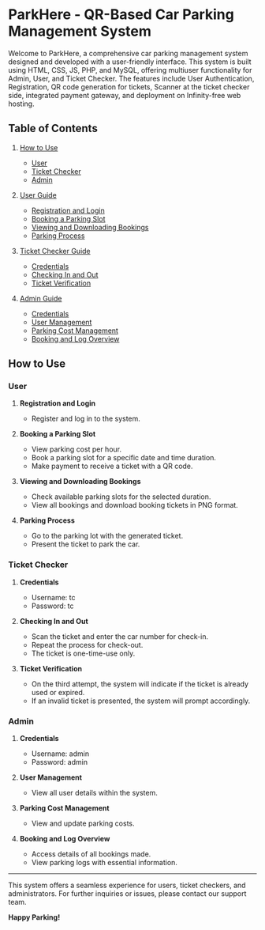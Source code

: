 # ParkHere - QR-Based Car Parking Management System

Welcome to ParkHere, a comprehensive car parking management system designed and developed with a user-friendly interface. This system is built using HTML, CSS, JS, PHP, and MySQL, offering multiuser functionality for Admin, User, and Ticket Checker. The features include User Authentication, Registration, QR code generation for tickets, Scanner at the ticket checker side, integrated payment gateway, and deployment on Infinity-free web hosting.

## Table of Contents
1. [How to Use](#how-to-use)
   - [User](#user)
   - [Ticket Checker](#ticket-checker)
   - [Admin](#admin)

2. [User Guide](#user-guide)
   - [Registration and Login](#registration-and-login)
   - [Booking a Parking Slot](#booking-a-parking-slot)
   - [Viewing and Downloading Bookings](#viewing-and-downloading-bookings)
   - [Parking Process](#parking-process)

3. [Ticket Checker Guide](#ticket-checker-guide)
   - [Credentials](#credentials)
   - [Checking In and Out](#checking-in-and-out)
   - [Ticket Verification](#ticket-verification)

4. [Admin Guide](#admin-guide)
   - [Credentials](#credentials)
   - [User Management](#user-management)
   - [Parking Cost Management](#parking-cost-management)
   - [Booking and Log Overview](#booking-and-log-overview)

## How to Use

### User
1. **Registration and Login**
   - Register and log in to the system.
   
2. **Booking a Parking Slot**
   - View parking cost per hour.
   - Book a parking slot for a specific date and time duration.
   - Make payment to receive a ticket with a QR code.

3. **Viewing and Downloading Bookings**
   - Check available parking slots for the selected duration.
   - View all bookings and download booking tickets in PNG format.

4. **Parking Process**
   - Go to the parking lot with the generated ticket.
   - Present the ticket to park the car.

### Ticket Checker
1. **Credentials**
   - Username: tc
   - Password: tc

2. **Checking In and Out**
   - Scan the ticket and enter the car number for check-in.
   - Repeat the process for check-out.
   - The ticket is one-time-use only.

3. **Ticket Verification**
   - On the third attempt, the system will indicate if the ticket is already used or expired.
   - If an invalid ticket is presented, the system will prompt accordingly.

### Admin
1. **Credentials**
   - Username: admin
   - Password: admin

2. **User Management**
   - View all user details within the system.

3. **Parking Cost Management**
   - View and update parking costs.

4. **Booking and Log Overview**
   - Access details of all bookings made.
   - View parking logs with essential information.

---

This system offers a seamless experience for users, ticket checkers, and administrators. For further inquiries or issues, please contact our support team.

**Happy Parking!**

